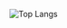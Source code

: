 ![Top Langs](https://github-readme-stats.vercel.app/api/top-langs/?username=oxidemanganese&hide_progress=true&layout=donut&hide_progress=true)
<!--
**OxideManganese/oxidemanganese** is a ✨ _special_ ✨ repository because its `README.md` (this file) appears on your GitHub profile.

Here are some ideas to get you started:

- 🔭 I’m currently working on ...
- 🌱 I’m currently learning ...
- 👯 I’m looking to collaborate on ...
- 🤔 I’m looking for help with ...
- 💬 Ask me about ...
- 📫 How to reach me: ...
- 😄 Pronouns: ...
- ⚡ Fun fact: ...
-->
